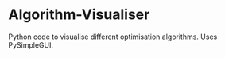 # Algorithm-Visualiser
Python code to visualise different optimisation algorithms. Uses PySimpleGUI.

